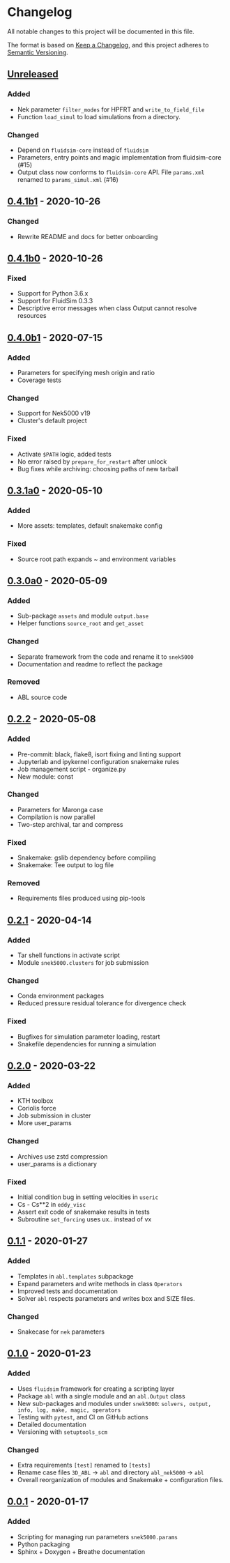 # Changelog
All notable changes to this project will be documented in this file.

The format is based on [Keep a Changelog](https://keepachangelog.com/en/1.0.0/),
and this project adheres to [Semantic Versioning](https://semver.org/spec/v2.0.0.html).

<!--

### Added
### Changed
### Deprecated
### Removed
### Fixed
### Security

Type of changes
---------------

Added for new features.
Changed for changes in existing functionality.
Deprecated for soon-to-be removed features.
Removed for now removed features.
Fixed for any bug fixes.
Security in case of vulnerabilities.

-->

## [Unreleased]

### Added

- Nek parameter `filter_modes` for HPFRT and `write_to_field_file`
- Function `load_simul` to load simulations from a directory.

### Changed

- Depend on `fluidsim-core` instead of `fluidsim`
- Parameters, entry points and magic implementation from fluidsim-core (#15)
- Output class now conforms to `fluidsim-core` API. File `params.xml` renamed
  to `params_simul.xml` (#16)

## [0.4.1b1] - 2020-10-26

### Changed
* Rewrite README and docs for better onboarding

## [0.4.1b0] - 2020-10-26

### Fixed
* Support for Python 3.6.x
* Support for FluidSim 0.3.3
* Descriptive error messages when class Output cannot resolve resources

## [0.4.0b1] - 2020-07-15

### Added
- Parameters for specifying mesh origin and ratio
- Coverage tests

### Changed
- Support for Nek5000 v19
- Cluster's default project

### Fixed
- Activate `$PATH` logic, added tests
- No error raised by `prepare_for_restart` after unlock
- Bug fixes while archiving: choosing paths of new tarball

## [0.3.1a0] - 2020-05-10

### Added
- More assets: templates, default snakemake config

### Fixed
- Source root path expands ~ and environment variables

## [0.3.0a0] - 2020-05-09

### Added

- Sub-package `assets` and module `output.base`
- Helper functions `source_root` and `get_asset`

### Changed

- Separate framework from the code and rename it to `snek5000`
- Documentation and readme to reflect the package

### Removed

- ABL source code

## [0.2.2] - 2020-05-08

### Added

- Pre-commit: black, flake8, isort fixing and linting support
- Jupyterlab and ipykernel configuration snakemake rules
- Job management script - organize.py
- New module: const

### Changed

- Parameters for Maronga case
- Compilation is now parallel
- Two-step archival, tar and compress

### Fixed

- Snakemake: gslib dependency before compiling
- Snakemake: Tee output to log file

### Removed

- Requirements files produced using pip-tools

## [0.2.1] - 2020-04-14

### Added
- Tar shell functions in activate script
- Module `snek5000.clusters` for job submission

### Changed
- Conda environment packages
- Reduced pressure residual tolerance for divergence check

### Fixed
- Bugfixes for simulation parameter loading, restart
- Snakefile dependencies for running a simulation

## [0.2.0] - 2020-03-22

### Added
- KTH toolbox
- Coriolis force
- Job submission in cluster
- More user_params

### Changed
- Archives use zstd compression
- user_params is a dictionary

### Fixed
- Initial condition bug in setting velocities in `useric`
- Cs - Cs**2 in `eddy_visc`
- Assert exit code of snakemake results in tests
- Subroutine `set_forcing` uses ux..  instead of vx

## [0.1.1] - 2020-01-27

### Added
- Templates in `abl.templates` subpackage
- Expand parameters and write methods in class `Operators`
- Improved tests and documentation
- Solver `abl` respects parameters and writes box and SIZE files.

### Changed
- Snakecase for `nek` parameters

## [0.1.0] - 2020-01-23

### Added
- Uses `fluidsim` framework for creating a scripting layer
- Package `abl` with a single module and an `abl.Output` class
- New sub-packages and modules under `snek5000`: `solvers, output, info, log,
  make, magic, operators`
- Testing with `pytest`, and CI on GitHub actions
- Detailed documentation
- Versioning with `setuptools_scm`

### Changed
- Extra requirements `[test]` renamed to `[tests]`
- Rename case files `3D_ABL` -> `abl` and directory `abl_nek5000` -> `abl`
- Overall reorganization of modules and Snakemake + configuration files.

## [0.0.1] - 2020-01-17

### Added
- Scripting for managing run parameters `snek5000.params`
- Python packaging
- Sphinx + Doxygen + Breathe documentation

[Unreleased]: https://github.com/exabl/snek5000/compare/0.4.1b1...HEAD
[0.4.1b1]: https://github.com/exabl/snek5000/compare/0.4.1b0...0.4.1b1
[0.4.1b0]: https://github.com/exabl/snek5000/compare/0.4.0b1...0.4.1b0
[0.4.0b1]: https://github.com/exabl/snek5000/compare/0.3.1a0...0.4.0b1
[0.3.1a0]: https://github.com/exabl/snek5000/compare/0.3.0a0...0.3.1a0
[0.3.0a0]: https://github.com/exabl/snek5000/compare/0.2.2...0.3.0a0
[0.2.2]: https://github.com/exabl/snek5000/compare/0.2.1...0.2.2
[0.2.1]: https://github.com/exabl/snek5000/compare/0.2.0...0.2.1
[0.2.0]: https://github.com/exabl/snek5000/compare/0.1.1...0.2.0
[0.1.1]: https://github.com/exabl/snek5000/compare/0.1.0...0.1.1
[0.1.0]: https://github.com/exabl/snek5000/compare/0.0.1...0.1.0
[0.0.1]: https://github.com/exabl/snek5000/releases/tag/0.0.1
